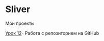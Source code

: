 # Sliver
Мои проекты

[Урок 12](coff48.github.io/lesson_12/ "описание")- Работа с репозиторием на GitHub
